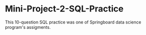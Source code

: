# Mini-Project-2-SQL-Practice
This 10-question SQL practice was one of Springboard data science program's assigments. 
